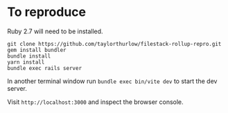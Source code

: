# To reproduce

Ruby 2.7 will need to be installed.

```
git clone https://github.com/taylorthurlow/filestack-rollup-repro.git
gem install bundler
bundle install
yarn install
bundle exec rails server
```

In another terminal window run `bundle exec bin/vite dev` to start the dev server.

Visit `http://localhost:3000` and inspect the browser console.
